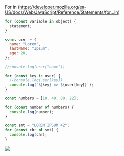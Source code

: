 For in
(https://developer.mozilla.org/en-US/docs/Web/JavaScript/Reference/Statements/for...in)

```javascript
for (const variable in object) {
  statement;
}

const user = {
  name: "Lorem",
  lastName: "Ipsum",
  age: 20,
};

//console.log(user["name"])

for (const key in user) {
  //console.log(user[key])
  console.log(`${key} => ${user[key]}`);
}
```

```javascript
const numbers = [10, 40, 80, 22];

for (const number of numbers) {
  console.log(number);
}

const smt = "LOREM IPSUM 42";
for (const chr of smt) {
  console.log(chr);
}
```

<img src="../assets/filterwords.jpg" />
